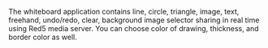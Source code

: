 The whiteboard application contains line, circle, triangle, image, text, freehand, undo/redo, clear, background image selector sharing in real time using Red5 media server. You can choose color of drawing, thickness, and border color as well.